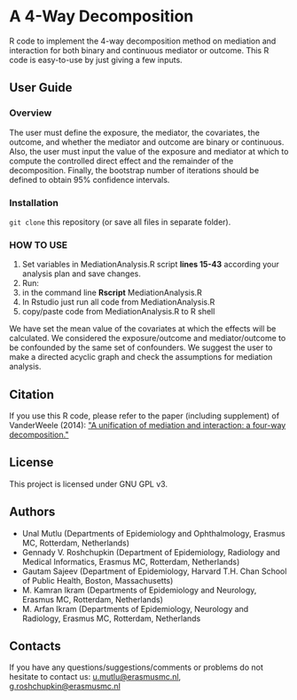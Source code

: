 # A 4-Way Decomposition
R code to implement the 4-way decomposition method on mediation and interaction for both binary and continuous mediator or outcome. This R code is easy-to-use by just giving a few inputs.

## User Guide
### Overview
The user must define the exposure, the mediator, the covariates, the outcome, and whether the mediator and outcome are binary or continuous. Also, the user must input the value of the exposure and mediator at which to compute the controlled direct effect and the remainder of the decomposition. Finally, the bootstrap number of iterations should be defined to obtain 95% confidence intervals. 
### Installation
`git clone` this repository (or save all files in separate folder).
### HOW TO USE
1.	Set variables in MediationAnalysis.R script **lines 15-43** according your analysis plan and save changes. 
2.	Run: 
3.	in the command line **Rscript** MediationAnalysis.R
4.	In Rstudio just run all code from MediationAnalysis.R
5.	copy/paste code from MediationAnalysis.R to R shell

We have set the mean value of the covariates at which the effects will be calculated. We considered the exposure/outcome and mediator/outcome to be confounded by the same set of confounders. We suggest the user to make a directed acyclic graph and check the assumptions for mediation analysis. 
## Citation
If you use this R code, please refer to the paper (including supplement) of VanderWeele (2014): ["A unification of mediation and interaction: a four-way decomposition."](https://www.ncbi.nlm.nih.gov/pmc/articles/PMC4220271/)
## License
This project is licensed under GNU GPL v3.

## Authors
* Unal Mutlu (Departments of Epidemiology and Ophthalmology, Erasmus MC, Rotterdam, Netherlands) 
* Gennady V. Roshchupkin (Department of Epidemiology, Radiology and Medical Informatics, Erasmus MC, Rotterdam, Netherlands)
* Gautam Sajeev (Department of Epidemiology, Harvard T.H. Chan School of Public Health, Boston, Massachusetts) 
* M. Kamran Ikram (Departments of Epidemiology and Neurology, Erasmus MC, Rotterdam, Netherlands)
* M. Arfan Ikram (Departments of Epidemiology, Neurology and Radiology, Erasmus MC, Rotterdam, Netherlands

## Contacts
If you have any questions/suggestions/comments or problems do not hesitate to contact us: u.mutlu@erasmusmc.nl, g.roshchupkin@erasmusmc.nl

